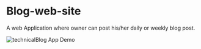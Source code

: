 # Blog-web-site
A web Application where owner can post his/her daily or weekly blog post.

![technicalBlog App Demo](technicalBlog.gif) 
